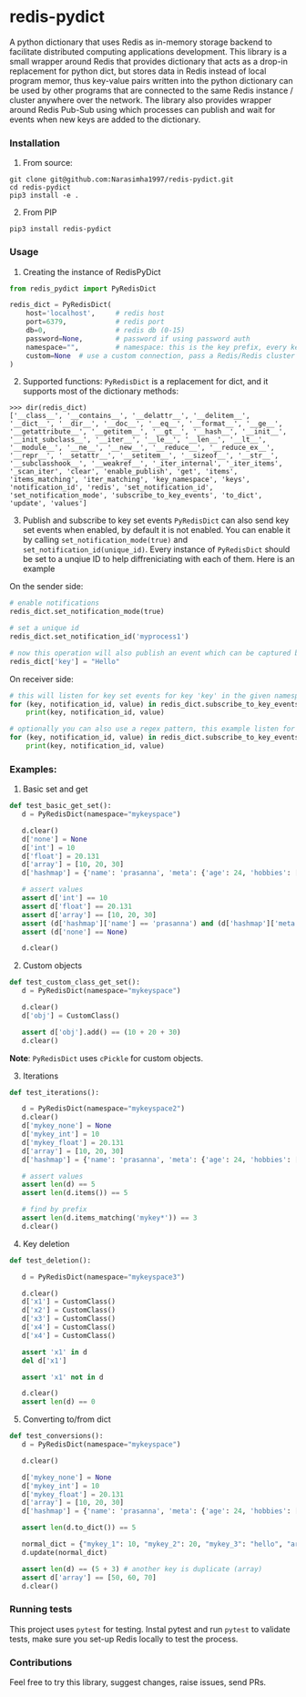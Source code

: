 # redis-pydict
A python dictionary that uses Redis as in-memory storage backend to facilitate distributed computing applications development. This library is a small wrapper around Redis that provides dictionary that acts as a drop-in replacement for python dict, but stores data in Redis instead of local program memor, thus key-value pairs written into the python dictionary can be used by other programs that are connected to the same Redis instance / cluster anywhere over the network. The library also provides wrapper around Redis Pub-Sub using which processes can publish and wait for events when new keys are added to the dictionary.

### Installation
1. From source:
```
git clone git@github.com:Narasimha1997/redis-pydict.git
cd redis-pydict
pip3 install -e .
```

2. From PIP
```
pip3 install redis-pydict
```

### Usage
1. Creating the instance of RedisPyDict
```python
from redis_pydict import PyRedisDict

redis_dict = PyRedisDict(
    host='localhost',     # redis host
    port=6379,            # redis port
    db=0,                 # redis db (0-15)
    password=None,        # password if using password auth
    namespace="",         # namespace: this is the key prefix, every key inserted into the dict will be prefixed with this namespace string when inserting into Redis, this provides some degree of isolation between namespaces
    custom=None  # use a custom connection, pass a Redis/Redis cluster connection object manually, parameters like `host`, `port`, `db` and `password` will be ignored if this is not None
)
```

2. Supported functions:
`PyRedisDict` is a replacement for dict, and it supports most of the dictionary methods:
```
>>> dir(redis_dict)
['__class__', '__contains__', '__delattr__', '__delitem__', '__dict__', '__dir__', '__doc__', '__eq__', '__format__', '__ge__', '__getattribute__', '__getitem__', '__gt__', '__hash__', '__init__', '__init_subclass__', '__iter__', '__le__', '__len__', '__lt__', '__module__', '__ne__', '__new__', '__reduce__', '__reduce_ex__', '__repr__', '__setattr__', '__setitem__', '__sizeof__', '__str__', '__subclasshook__', '__weakref__', '_iter_internal', '_iter_items', '_scan_iter', 'clear', 'enable_publish', 'get', 'items', 'items_matching', 'iter_matching', 'key_namespace', 'keys', 'notification_id', 'redis', 'set_notification_id', 'set_notification_mode', 'subscribe_to_key_events', 'to_dict', 'update', 'values']
```

3. Publish and subscribe to key set events
`PyRedisDict` can also send key set events when enabled, by default it is not enabled. You can enable it by calling `set_notification_mode(true)` and `set_notification_id(unique_id)`. Every instance of `PyRedisDict` should be set to a unqiue ID to help diffreniciating with each of them. Here is an example

On the sender side:

```python
# enable notifications
redis_dict.set_notification_mode(true)

# set a unique id
redis_dict.set_notification_id('myprocess1')

# now this operation will also publish an event which can be captured by subscribers
redis_dict['key'] = "Hello"
```

On receiver side:
```python
# this will listen for key set events for key 'key' in the given namespace
for (key, notification_id, value) in redis_dict.subscribe_to_key_events(pattern="key"):
    print(key, notification_id, value)

# optionally you can also use a regex pattern, this example listen for all key events matching pattern key*
for (key, notification_id, value) in redis_dict.subscribe_to_key_events(pattern="key*"):
    print(key, notification_id, value)
```

### Examples:
1. Basic set and get
```python
def test_basic_get_set():
   d = PyRedisDict(namespace="mykeyspace")

   d.clear()
   d['none'] = None
   d['int'] = 10
   d['float'] = 20.131
   d['array'] = [10, 20, 30]
   d['hashmap'] = {'name': 'prasanna', 'meta': {'age': 24, 'hobbies': ['gaming']}}

   # assert values
   assert d['int'] == 10
   assert d['float'] == 20.131
   assert d['array'] == [10, 20, 30]
   assert (d['hashmap']['name'] == 'prasanna') and (d['hashmap']['meta']['age'] == 24)
   assert (d['none'] == None)

   d.clear()
```

2. Custom objects
```python
def test_custom_class_get_set():
   d = PyRedisDict(namespace="mykeyspace")

   d.clear()
   d['obj'] = CustomClass()

   assert d['obj'].add() == (10 + 20 + 30)
   d.clear()
```
**Note**: `PyRedisDict` uses `cPickle` for custom objects.

3. Iterations
```python
def test_iterations():

   d = PyRedisDict(namespace="mykeyspace2")
   d.clear()
   d['mykey_none'] = None
   d['mykey_int'] = 10
   d['mykey_float'] = 20.131
   d['array'] = [10, 20, 30]
   d['hashmap'] = {'name': 'prasanna', 'meta': {'age': 24, 'hobbies': ['gaming']}}

   # assert values
   assert len(d) == 5
   assert len(d.items()) == 5

   # find by prefix
   assert len(d.items_matching('mykey*')) == 3
   d.clear()
```

4. Key deletion
```python
def test_deletion():

   d = PyRedisDict(namespace="mykeyspace3")

   d.clear()
   d['x1'] = CustomClass()
   d['x2'] = CustomClass()
   d['x3'] = CustomClass()
   d['x4'] = CustomClass()
   d['x4'] = CustomClass()

   assert 'x1' in d
   del d['x1']

   assert 'x1' not in d

   d.clear()
   assert len(d) == 0
```

5. Converting to/from dict
```python
def test_conversions():
   d = PyRedisDict(namespace="mykeyspace")

   d.clear()

   d['mykey_none'] = None
   d['mykey_int'] = 10
   d['mykey_float'] = 20.131
   d['array'] = [10, 20, 30]
   d['hashmap'] = {'name': 'prasanna', 'meta': {'age': 24, 'hobbies': ['gaming']}}

   assert len(d.to_dict()) == 5

   normal_dict = {"mykey_1": 10, "mykey_2": 20, "mykey_3": "hello", "array": [50, 60, 70]}
   d.update(normal_dict)

   assert len(d) == (5 + 3) # another key is duplicate (array)
   assert d['array'] == [50, 60, 70]
   d.clear()
```

### Running tests
This project uses `pytest` for testing. Instal pytest and run `pytest` to validate tests, make sure you set-up Redis locally to test the process.

### Contributions
Feel free to try this library, suggest changes, raise issues, send PRs.
